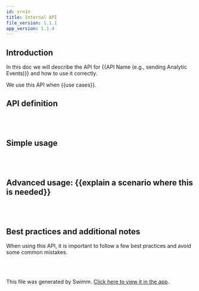 ```yaml
---
id: vrn1n
title: Internal API
file_version: 1.1.1
app_version: 1.1.4
---
```


## Introduction
In this doc we will describe the API for {{API Name (e.g., sending Analytic Events)}} and how to use it correctly.

We use this API when {{use cases}}.

## API definition

<br/>



<br/>

## Simple usage

<br/>



<br/>

## Advanced usage: {{explain a scenario where this is needed}}

<br/>



<br/>

## Best practices and additional notes
When using this API, it is important to follow a few best practices and avoid some common mistakes.

<br/>



<br/>

This file was generated by Swimm. [Click here to view it in the app](https://app.swimm.io/repos/Z2l0aHViJTNBJTNBdHJhbnNsYXRlLWt1biUzQSUzQXNhY2hudW4=/docs/vrn1n).

